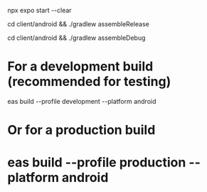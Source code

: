 npx expo start --clear


cd client/android && ./gradlew assembleRelease

cd client/android && ./gradlew assembleDebug

# For a development build (recommended for testing)
eas build --profile development --platform android

# Or for a production build
# eas build --profile production --platform android